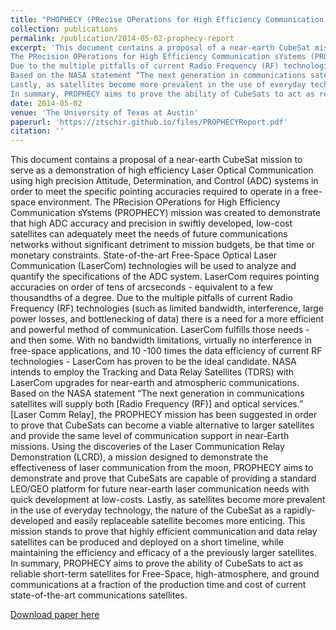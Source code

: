 ```yaml
---
title: "PHOPHECY (PRecise OPerations for High Efficiency Communication sYstems) Proposal"
collection: publications
permalink: /publication/2014-05-02-prophecy-report
excerpt: 'This document contains a proposal of a near-earth CubeSat mission to serve as a demonstration of high efficiency Laser Optical Communication using high precision Attitude, Determination, and Control (ADC) systems in order to meet the specific pointing accuracies required to operate in a free-space environment.
The PRecision OPerations for High Efficiency Communication sYstems (PROPHECY) mission was created to demonstrate that high ADC accuracy and precision in swiftly developed, low-cost satellites can adequately meet the needs of future communications networks without significant detriment to mission budgets, be that time or monetary constraints. State-of-the-art Free-Space Optical Laser Communication (LaserCom) technologies will be used to analyze and quantify the specifications of the ADC system. LaserCom requires pointing accuracies on order of tens of arcseconds - equivalent to a few thousandths of a degree.
Due to the multiple pitfalls of current Radio Frequency (RF) technologies (such as limited bandwidth, interference, large power losses, and bottlenecking of data) there is a need for a more efficient and powerful method of communication. LaserCom fulfills those needs - and then some. With no bandwidth limitations, virtually no interference in free-space applications, and 10 -100 times the data efficiency of current RF technologies - LaserCom has proven to be the ideal candidate. NASA intends to employ the Tracking and Data Relay Satellites (TDRS) with LaserCom upgrades for near-earth and atmospheric communications.
Based on the NASA statement “The next generation in communications satellites will supply both [Radio Frequency (RF)] and optical services.” [Laser Comm Relay], the PROPHECY mission has been suggested in order to prove that CubeSats can become a viable alternative to larger satellites and provide the same level of communication support in near-Earth missions. Using the discoveries of the Laser Communication Relay Demonstration (LCRD), a mission designed to demonstrate the effectiveness of laser communication from the moon, PROPHECY aims to demonstrate and prove that CubeSats are capable of providing a standard LEO/GEO platform for future near-earth laser communication needs with quick development at low-costs.
Lastly, as satellites become more prevalent in the use of everyday technology, the nature of the CubeSat as a rapidly-developed and easily replaceable satellite becomes more enticing. This mission stands to prove that highly efficient communication and data relay satellites can be produced and deployed on a short timeline, while maintaining the efficiency and efficacy of a the previously larger satellites.
In summary, PROPHECY aims to prove the ability of CubeSats to act as reliable short-term satellites for Free-Space, high-atmosphere, and ground communications at a fraction of the production time and cost of current state-of-the-art communications satellites.'
date: 2014-05-02
venue: 'The University of Texas at Austin'
paperurl: 'https://ztschir.github.io/files/PROPHECYReport.pdf'
citation: ''
---
```

This document contains a proposal of a near-earth CubeSat mission to serve as a demonstration of high efficiency Laser Optical Communication using high precision Attitude, Determination, and Control (ADC) systems in order to meet the specific pointing accuracies required to operate in a free-space environment.
The PRecision OPerations for High Efficiency Communication sYstems (PROPHECY) mission was created to demonstrate that high ADC accuracy and precision in swiftly developed, low-cost satellites can adequately meet the needs of future communications networks without significant detriment to mission budgets, be that time or monetary constraints. State-of-the-art Free-Space Optical Laser Communication (LaserCom) technologies will be used to analyze and quantify the specifications of the ADC system. LaserCom requires pointing accuracies on order of tens of arcseconds - equivalent to a few thousandths of a degree.
Due to the multiple pitfalls of current Radio Frequency (RF) technologies (such as limited bandwidth, interference, large power losses, and bottlenecking of data) there is a need for a more efficient and powerful method of communication. LaserCom fulfills those needs - and then some. With no bandwidth limitations, virtually no interference in free-space applications, and 10 -100 times the data efficiency of current RF technologies - LaserCom has proven to be the ideal candidate. NASA intends to employ the Tracking and Data Relay Satellites (TDRS) with LaserCom upgrades for near-earth and atmospheric communications.
Based on the NASA statement “The next generation in communications satellites will supply both [Radio Frequency (RF)] and optical services.” [Laser Comm Relay], the PROPHECY mission has been suggested in order to prove that CubeSats can become a viable alternative to larger satellites and provide the same level of communication support in near-Earth missions. Using the discoveries of the Laser Communication Relay Demonstration (LCRD), a mission designed to demonstrate the effectiveness of laser communication from the moon, PROPHECY aims to demonstrate and prove that CubeSats are capable of providing a standard LEO/GEO platform for future near-earth laser communication needs with quick development at low-costs.
Lastly, as satellites become more prevalent in the use of everyday technology, the nature of the CubeSat as a rapidly-developed and easily replaceable satellite becomes more enticing. This mission stands to prove that highly efficient communication and data relay satellites can be produced and deployed on a short timeline, while maintaining the efficiency and efficacy of a the previously larger satellites.
In summary, PROPHECY aims to prove the ability of CubeSats to act as reliable short-term satellites for Free-Space, high-atmosphere, and ground communications at a fraction of the production time and cost of current state-of-the-art communications satellites.

[Download paper here](https://ztschir.github.io/files/PROPHECYReport.pdf)
